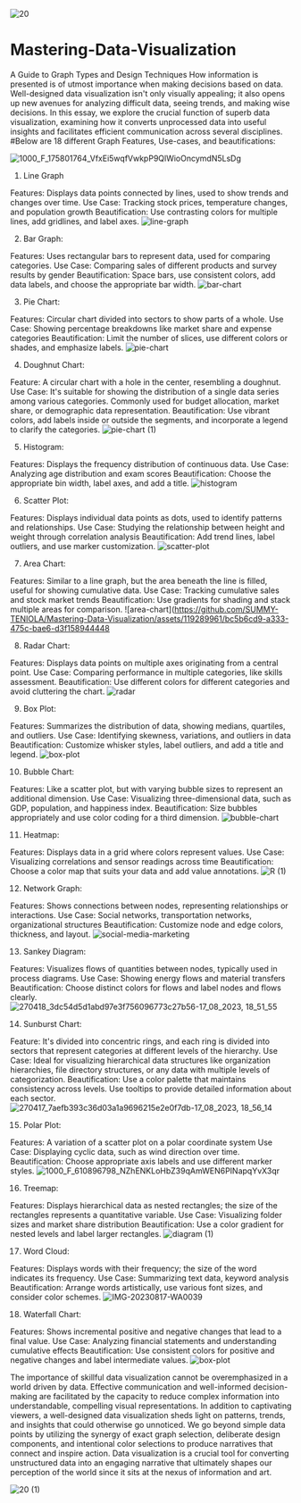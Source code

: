 ![20](https://github.com/SUMMY-TENIOLA/Mastering-Data-Visualization/assets/119289961/a4b72282-02e5-4b9a-96b7-be330b4a1879)


# Mastering-Data-Visualization
A Guide to Graph Types and Design Techniques
How information is presented is of utmost importance when making decisions based on data. Well-designed data visualization isn't only visually appealing; it also opens up new avenues for analyzing difficult data, seeing trends, and making wise decisions. In this essay, we explore the crucial function of superb data visualization, examining how it converts unprocessed data into useful insights and facilitates efficient communication across several disciplines.
#Below are 18 different Graph Features, Use-cases, and beautifications:

![1000_F_175801764_VfxEi5wqfVwkpP9QlWioOncymdN5LsDg](https://github.com/SUMMY-TENIOLA/Mastering-Data-Visualization/assets/119289961/0cc9b7e3-eb01-4211-a419-d98c8d85ec60)

 1. Line Graph

Features: Displays data points connected by lines, used to show trends and changes over time.
Use Case: Tracking stock prices, temperature changes, and population growth
Beautification: Use contrasting colors for multiple lines, add gridlines, and label axes.
![line-graph](https://github.com/SUMMY-TENIOLA/Mastering-Data-Visualization/assets/119289961/3255d99f-1e89-4fe1-bea3-a83ea93a6461)

2. Bar Graph:

Features: Uses rectangular bars to represent data, used for comparing categories.
Use Case: Comparing sales of different products and survey results by gender
Beautification: Space bars, use consistent colors, add data labels, and choose the appropriate bar width.
![bar-chart](https://github.com/SUMMY-TENIOLA/Mastering-Data-Visualization/assets/119289961/fbd703ee-1e8a-47d1-9efd-007ebdf9ce83)

3. Pie Chart:

Features: Circular chart divided into sectors to show parts of a whole.
Use Case: Showing percentage breakdowns like market share and expense categories
Beautification: Limit the number of slices, use different colors or shades, and emphasize labels.
![pie-chart](https://github.com/SUMMY-TENIOLA/Mastering-Data-Visualization/assets/119289961/d63e2885-bf82-4692-82d3-7e7695a5de62)

4. Doughnut Chart:

Feature: A circular chart with a hole in the center, resembling a doughnut.
Use Case: It's suitable for showing the distribution of a single data series among various categories. Commonly used for budget allocation, market share, or demographic data representation.
Beautification: Use vibrant colors, add labels inside or outside the segments, and incorporate a legend to clarify the categories.
![pie-chart (1)](https://github.com/SUMMY-TENIOLA/Mastering-Data-Visualization/assets/119289961/30311867-d760-47ba-8194-652c51c0cade)

5. Histogram:

Features: Displays the frequency distribution of continuous data.
Use Case: Analyzing age distribution and exam scores
Beautification: Choose the appropriate bin width, label axes, and add a title.
![histogram](https://github.com/SUMMY-TENIOLA/Mastering-Data-Visualization/assets/119289961/7c180ffe-cf6e-4bd6-965a-2cbea62852c2)

6. Scatter Plot:

Features: Displays individual data points as dots, used to identify patterns and relationships.
Use Case: Studying the relationship between height and weight through correlation analysis
Beautification: Add trend lines, label outliers, and use marker customization.
![scatter-plot](https://github.com/SUMMY-TENIOLA/Mastering-Data-Visualization/assets/119289961/987e7a41-bfa8-40c7-b0a1-20bfd1aeb28f)

7. Area Chart:

Features: Similar to a line graph, but the area beneath the line is filled, useful for showing cumulative data.
Use Case: Tracking cumulative sales and stock market trends
Beautification: Use gradients for shading and stack multiple areas for comparison.
![area-chart](https://github.com/SUMMY-TENIOLA/Mastering-Data-Visualization/assets/119289961/bc5b6cd9-a333-475c-bae6-d3f158944448

8. Radar Chart:
   
Features: Displays data points on multiple axes originating from a central point.
Use Case: Comparing performance in multiple categories, like skills assessment.
Beautification: Use different colors for different categories and avoid cluttering the chart.
![radar](https://github.com/SUMMY-TENIOLA/Mastering-Data-Visualization/assets/119289961/fecda27b-026a-4962-b192-46a6f4d78479)

9. Box Plot:

Features: Summarizes the distribution of data, showing medians, quartiles, and outliers.
Use Case: Identifying skewness, variations, and outliers in data
Beautification: Customize whisker styles, label outliers, and add a title and legend.
![box-plot](https://github.com/SUMMY-TENIOLA/Mastering-Data-Visualization/assets/119289961/4f5e0a8f-6286-4775-b92e-df4f02fa9f4f)

10. Bubble Chart:

Features: Like a scatter plot, but with varying bubble sizes to represent an additional dimension.
Use Case: Visualizing three-dimensional data, such as GDP, population, and happiness index.
Beautification: Size bubbles appropriately and use color coding for a third dimension.
![bubble-chart](https://github.com/SUMMY-TENIOLA/Mastering-Data-Visualization/assets/119289961/866e14cd-658f-4c69-ad8f-a3b25720b77e)

11. Heatmap:

Features: Displays data in a grid where colors represent values.
Use Case: Visualizing correlations and sensor readings across time
Beautification: Choose a color map that suits your data and add value annotations.
![R (1)](https://github.com/SUMMY-TENIOLA/Mastering-Data-Visualization/assets/119289961/80bdc475-a7ab-4151-a289-88f9ca6aa30d)

12. Network Graph:

Features: Shows connections between nodes, representing relationships or interactions.
Use Case: Social networks, transportation networks, organizational structures
Beautification: Customize node and edge colors, thickness, and layout.
![social-media-marketing](https://github.com/SUMMY-TENIOLA/Mastering-Data-Visualization/assets/119289961/9a401a5b-1a69-4174-8396-c7892b4bfe96)

13. Sankey Diagram:

Features: Visualizes flows of quantities between nodes, typically used in process diagrams.
Use Case: Showing energy flows and material transfers
Beautification: Choose distinct colors for flows and label nodes and flows clearly.
![270418_3dc54d5d1abd97e3f756096773c27b56-17_08_2023, 18_51_55](https://github.com/SUMMY-TENIOLA/Mastering-Data-Visualization/assets/119289961/579a73ed-fe6c-45b6-8503-9c595d785184)

14. Sunburst Chart:

Feature: It's divided into concentric rings, and each ring is divided into sectors that represent categories at different levels of the hierarchy.
Use Case: Ideal for visualizing hierarchical data structures like organization hierarchies, file directory structures, or any data with multiple levels of categorization.
Beautification: Use a color palette that maintains consistency across levels. Use tooltips to provide detailed information about each sector.
![270417_7aefb393c36d03a1a9696215e2e0f7db-17_08_2023, 18_56_14](https://github.com/SUMMY-TENIOLA/Mastering-Data-Visualization/assets/119289961/4ca4e354-5b1c-4595-97ca-8a58948e8207)

15. Polar Plot:

Features: A variation of a scatter plot on a polar coordinate system
Use Case: Displaying cyclic data, such as wind direction over time.
Beautification: Choose appropriate axis labels and use different marker styles.
![1000_F_610896798_NZhENKLoHbZ39qAmWEN6PINapqYvX3qr](https://github.com/SUMMY-TENIOLA/Mastering-Data-Visualization/assets/119289961/8d4bd74b-7f65-4367-9306-bd49b7e1f133)

16. Treemap:

Features: Displays hierarchical data as nested rectangles; the size of the rectangles represents a quantitative variable.
Use Case: Visualizing folder sizes and market share distribution
Beautification: Use a color gradient for nested levels and label larger rectangles.
![diagram (1)](https://github.com/SUMMY-TENIOLA/Mastering-Data-Visualization/assets/119289961/c2ff21d2-9818-4305-a7fe-c0f57c32208f)

17. Word Cloud:

Features: Displays words with their frequency; the size of the word indicates its frequency.
Use Case: Summarizing text data, keyword analysis
Beautification: Arrange words artistically, use various font sizes, and consider color schemes.
![IMG-20230817-WA0039](https://github.com/SUMMY-TENIOLA/Mastering-Data-Visualization/assets/119289961/29f92117-04d2-4a82-9a1c-2298c2855323)

18. Waterfall Chart:

Features: Shows incremental positive and negative changes that lead to a final value.
Use Case: Analyzing financial statements and understanding cumulative effects
Beautification: Use consistent colors for positive and negative changes and label intermediate values.
![box-plot](https://github.com/SUMMY-TENIOLA/Mastering-Data-Visualization/assets/119289961/c52d9058-a702-4c3d-80a1-4f5082422b86)

The importance of skillful data visualization cannot be overemphasized in a world driven by data. Effective communication and well-informed decision-making are facilitated by the capacity to reduce complex information into understandable, compelling visual representations. In addition to captivating viewers, a well-designed data visualization sheds light on patterns, trends, and insights that could otherwise go unnoticed. We go beyond simple data points by utilizing the synergy of exact graph selection, deliberate design components, and intentional color selections to produce narratives that connect and inspire action. Data visualization is a crucial tool for converting unstructured data into an engaging narrative that ultimately shapes our perception of the world since it sits at the nexus of information and art.

![20 (1)](https://github.com/SUMMY-TENIOLA/Mastering-Data-Visualization/assets/119289961/1b7c5ecf-bdd0-4ff1-b23f-aeda80a868b1)



